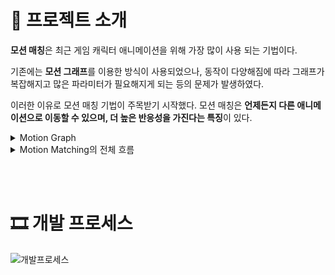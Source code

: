# 💬 프로젝트 소개

**모션 매칭**은 최근 게임 캐릭터 애니메이션을 위해 가장 많이 사용 되는 기법이다.

기존에는 **모션 그래프**를 이용한 방식이 사용되었으나, 동작이 다양해짐에 따라 그래프가 복잡해지고 많은 파라미터가 필요해지게 되는 등의 문제가 발생하였다.

이러한 이유로 모션 매칭 기법이 주목받기 시작했다. 모션 매칭은 **언제든지 다른 애니메이션으로 이동할 수 있으며, 더 높은 반응성을 가진다는 특징**이 있다.

<details>
<summary>Motion Graph</summary>
<div markdown="1">
![모션그래프](/uploads/c080b8bf41c1177de874fe833ed7c044/Untitled__2_.png)

✏️ **포즈와 속도가 어느정도 근접하게 유사해지면 전이점(transition point)에 다다름**

✏️ 이때 가능성 있는 것 중에서 어디로 갈지 결정

✏️ 다양한 문제점이 존재 → 자동으로 그래프를 구성하는 과정에서 제어와 유지가 어려움

- 스테이트 머신의 계층이 많아지고 확장됨에 따라 그래프가 복잡해짐
- 각 스테이트의 이동을 결정하거나 혼합하는 과정에서 많은 파리미터가 필요해짐
- 동작의 네이밍과 위치 선정이 쉽지 않음
- 루프 구현 시, 시작 동작과 끝 동작의 시점과 루프 변환 시점 선정이 어려움

</div>
</details>


<details>
<summary>Motion Matching의 전체 흐름</summary>
<div markdown="1">
![모션매칭](/uploads/a9fd4782328fa2bbca295edd176c9d2d/Untitled__3_.png)

### 포즈 DB 생성

1. 캐릭터에 애니메이션을 적용하기 위해서 Pose DB를 생성 
2. Pose 정보는 각 bone에 대한 Location과 Rotation 값 등을 포함

### 피쳐 DB 생성

1. 최상의 전환을 찾기 위해 Feature라는 데이터가 필요 
2. 이는 전환에 적합한 일치 항목을 찾기 위해 모션 일치 알고리즘에서 사용하는 애니메이션 데이터에서 추출된 속성
3. Feature는 위치나 속도와 같은 포즈 정보와, 궤적 정보를 포함
    - 포즈 정보: Pose DB 정보를 수정해서 사용
    - 궤적 정보: 현재 프레임으로부터 일정한 시간 간격으로 미래 위치를 계산

### 사용자 입력

1. 업데이트 시점이 되면 현재 포즈의 특징과 미래 궤적 예측 정보를 합해서 **쿼리 벡터** 생성
2. 쿼리 벡터는 포즈 정보와 궤적 정보로 이뤄져있으므로 피쳐와 동일한 구조

### 모션 매칭 알고리즘

1. KD-Tree 알고리즘을 통해 피쳐 DB에서 현재 쿼리 벡터와 가장 유사한 피쳐 검색
2. 즉, 현재 상황과 우리가 만들고자하는 모습을 잘 묘사하는 피쳐를 찾는 것
3. 매칭된 피쳐에 대응되는 포즈DB의 인덱스를 추출

### 애니메이션 교체

1. 새로운 애니메이션으로 교체해야하는 경우, 새로 매칭된 인덱스의 포즈로 변환
2. 그렇지 않은 경우, 포즈DB에서 인덱스를 하나씩 늘려가며 현재 애니메이션을 연속 재생
</div>
</details>

<br><br>

# 🎞️ 개발 프로세스

![개발프로세스](/uploads/790fc497b93c78d1b7cedb7090355c04/Untitled__4_.png)

<br><br>
